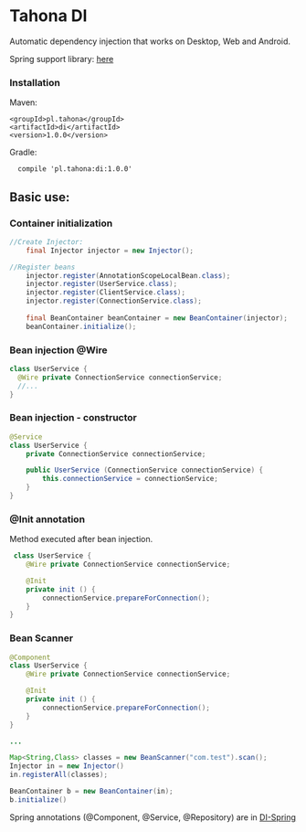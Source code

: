 # Tahona DI #
Automatic dependency injection that works on Desktop, Web and Android.

Spring support library: [here](https://github.com/tahonaPL/di-spring)

### Installation ###

Maven:
```
<groupId>pl.tahona</groupId>
<artifactId>di</artifactId>
<version>1.0.0</version>
```

Gradle:
```
  compile 'pl.tahona:di:1.0.0'
```
## Basic use: ###
### Container initialization ###
```java
//Create Injector:
	final Injector injector = new Injector();

//Register beans
	injector.register(AnnotationScopeLocalBean.class);
	injector.register(UserService.class);
	injector.register(ClientService.class);
	injector.register(ConnectionService.class);
		
	final BeanContainer beanContainer = new BeanContainer(injector);
	beanContainer.initialize();
```
### Bean injection @Wire ###

``` java
class UserService {
  @Wire private ConnectionService connectionService;
  //...
}
```
### Bean injection - constructor ###

``` java
@Service
class UserService {
    private ConnectionService connectionService;

    public UserService (ConnectionService connectionService) {
        this.connectionService = connectionService;
    }
}
```

### @Init annotation ###
Method executed after bean injection. 
```java
 class UserService {
 	@Wire private ConnectionService connectionService;

  	@Init
  	private init () {
        connectionService.prepareForConnection();
  	}
}
```

### Bean Scanner ###
```java
@Component
class UserService {
 	@Wire private ConnectionService connectionService;

  	@Init
  	private init () {
        connectionService.prepareForConnection();
  	}
}

...

Map<String,Class> classes = new BeanScanner("com.test").scan();
Injector in = new Injector()
in.registerAll(classes);

BeanContainer b = new BeanContainer(in);
b.initialize()
```

Spring annotations (@Component, @Service, @Repository) are in [DI-Spring](https://github.com/tahonaPL/di-spring)


